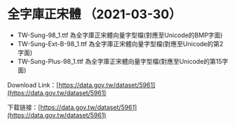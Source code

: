 # 全字庫正宋體 （2021-03-30）

* TW-Sung-98_1.ttf	為全字庫正宋體向量字型檔(對應至Unicode的BMP字面)
* TW-Sung-Ext-B-98_1.ttf	為全字庫正宋體向量字型檔(對應至Unicode的第2字面)
* TW-Sung-Plus-98_1.ttf	為全字庫正宋體向量字型檔(對應至Unicode的第15字面)

Download Link：[https://data.gov.tw/dataset/5961](https://data.gov.tw/dataset/5961)

下载链接：[https://data.gov.tw/dataset/5961](https://data.gov.tw/dataset/5961)



